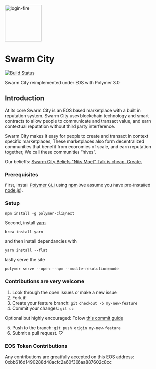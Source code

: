 
<img alt="login-fire" src="https://i.imgur.com/c6YjwPv.png" width="117">

# Swarm City

[![Build Status](https://travis-ci.org/Polymer/polymer-starter-kit.svg?branch=master)](https://travis-ci.org/Polymer/polymer-starter-kit)

Swarm City reimplemented under EOS with Polymer 3.0


## Introduction
At its core Swarm City is an EOS based marketplace with a built in reputation system.
Swarm City uses blockchain technology and smart contracts to allow people to communicate and transact value, and earn contextual reputation without third party interference.

Swarm City makes it easy for people to create and transact in context specific marketplaces, These marketplaces also form decentralized communities that benefit from economies of scale, and earn reputation together, We call these communities “hives”.


Our belieffs: [Swarm City Beliefs "Niks Moet" Talk is cheap. Create.](https://docs.google.com/document/d/1c5VXW-IFEiBdISkF2KthJOsXgavFWVSoJIQ_roiTWN4/edit?usp=sharing)

### Prerequisites

First, install [Polymer CLI](https://github.com/Polymer/polymer-cli) using
[npm](https://www.npmjs.com) (we assume you have pre-installed [node.js](https://nodejs.org)).

### Setup

    npm install -g polymer-cli@next

Second, install [yarn](https://yarnpkg.com/en/docs/install) 

    brew install yarn

and then install dependancies with 

    yarn install --flat

lastly serve the site

    polymer serve --open --npm --module-resolution=node

### Contributions are very welcome

1. Look through the open issues or make a new issue
2. Fork it!
3. Create your feature branch: `git checkout -b my-new-feature`
4. Commit your changes: `git cz`

Optional but highly encouraged: Follow [this commit guide](https://conventionalcommits.org/)

5. Push to the branch: `git push origin my-new-feature`
6. Submit a pull request. ♡

### EOS Token Contributions

Any contributions are greatfully accepted on this EOS address: 0xbb616d1490288d48acfc2a60f306aa887602c8cc